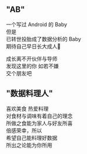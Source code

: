 ## "AB"
一个写过 Android 的 Baby  
但是  
已转世投胎成了数据分析的 Baby  
期待自己早日长大成人🤣

成长离不开伙伴与导师  
发现这里的你 如若不嫌  
交个朋友吧

## "数据料理人"
喜欢美食 热爱料理  
对食材与调味有着自己的理念  
所做之食能为家人与好友所喜  
倍感荣幸，所以  
希望自己能料理好数据  
所出之论能为你所用

